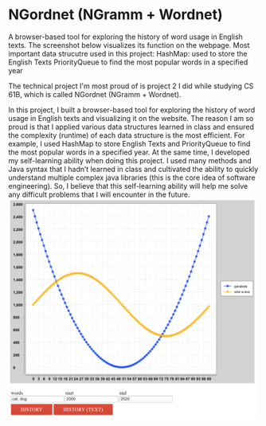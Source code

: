 # NGordnet (NGramm + Wordnet) 
A browser-based tool for exploring the history of word usage in English texts. The screenshot below visualizes its function on the webpage.
Most important data strucutre used in this project:
HashMap: used to store the English Texts
PriorityQueue to find the most popular words in a specified year






The technical project I'm most proud of is project 2 I did while studying CS 61B, which is called NGordnet (NGramm + Wordnet).

In this project, I built a browser-based tool for exploring the history of word usage in English texts and visualizing it on the website. The reason I am so proud is that I applied various data structures learned in class and ensured the complexity (runtime) of each data structure is the most efficient. For example, I used HashMap to store English Texts and PriorityQueue to find the most popular words in a specified year. At the same time, I developed my self-learning ability when doing this project. I used many methods and Java syntax that I hadn’t learned in class and cultivated the ability to quickly understand multiple complex java libraries (this is the core idea of software engineering). So, I believe that this self-learning ability will help me solve any difficult problems that I will encounter in the future.
<img src="history_plot.png" alt="Alt text" title="Optional title">
